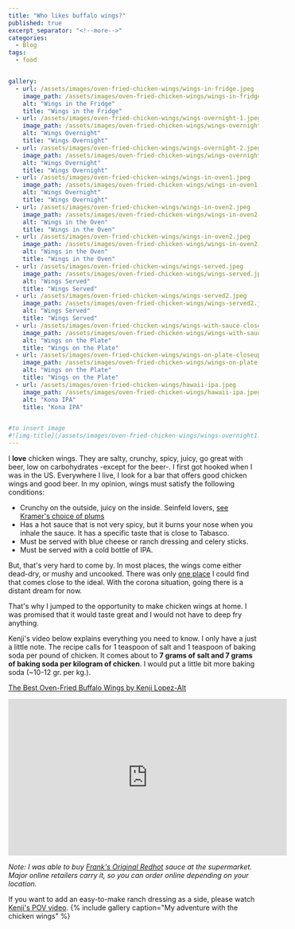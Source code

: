 ```yaml
---
title: "Who likes buffalo wings?"
published: true
excerpt_separator: "<!--more-->"
categories:
  - Blog
tags:
  - food


gallery:
  - url: /assets/images/oven-fried-chicken-wings/wings-in-fridge.jpeg
    image_path: /assets/images/oven-fried-chicken-wings/wings-in-fridge.jpeg
    alt: "Wings in the Fridge"
    title: "Wings in the Fridge"
  - url: /assets/images/oven-fried-chicken-wings/wings-overnight-1.jpeg
    image_path: /assets/images/oven-fried-chicken-wings/wings-overnight-1.jpeg
    alt: "Wings Overnight"
    title: "Wings Overnight"
  - url: /assets/images/oven-fried-chicken-wings/wings-overnight-2.jpeg
    image_path: /assets/images/oven-fried-chicken-wings/wings-overnight-2.jpeg
    alt: "Wings Overnight"
    title: "Wings Overnight"  
  - url: /assets/images/oven-fried-chicken-wings/wings-in-oven1.jpeg
    image_path: /assets/images/oven-fried-chicken-wings/wings-in-oven1.jpeg
    alt: "Wings Overnight"
    title: "Wings Overnight"
  - url: /assets/images/oven-fried-chicken-wings/wings-in-oven2.jpeg
    image_path: /assets/images/oven-fried-chicken-wings/wings-in-oven2.jpeg
    alt: "Wings in the Oven"
    title: "Wings in the Oven"
  - url: /assets/images/oven-fried-chicken-wings/wings-in-oven2.jpeg
    image_path: /assets/images/oven-fried-chicken-wings/wings-in-oven2.jpeg
    alt: "Wings in the Oven"
    title: "Wings in the Oven"
  - url: /assets/images/oven-fried-chicken-wings/wings-served.jpeg
    image_path: /assets/images/oven-fried-chicken-wings/wings-served.jpeg
    alt: "Wings Served"
    title: "Wings Served"
  - url: /assets/images/oven-fried-chicken-wings/wings-served2.jpeg
    image_path: /assets/images/oven-fried-chicken-wings/wings-served2.jpeg
    alt: "Wings Served"
    title: "Wings Served"
  - url: /assets/images/oven-fried-chicken-wings/wings-with-sauce-closeup.jpeg
    image_path: /assets/images/oven-fried-chicken-wings/wings-with-sauce-closeup.jpeg
    alt: "Wings on the Plate"
    title: "Wings on the Plate"
  - url: /assets/images/oven-fried-chicken-wings/wings-on-plate-closeup.jpeg
    image_path: /assets/images/oven-fried-chicken-wings/wings-on-plate-closeup.jpeg
    alt: "Wings on the Plate"
    title: "Wings on the Plate"
  - url: /assets/images/oven-fried-chicken-wings/hawaii-ipa.jpeg
    image_path: /assets/images/oven-fried-chicken-wings/hawaii-ipa.jpeg
    alt: "Kona IPA"
    title: "Kona IPA"


#to insert image 
#![img-title](/assets/images/oven-fried-chicken-wings/wings-overnight1.jpeg){:class="img-responsive"}
---
```

I **love** chicken wings. They are salty, crunchy, spicy, juicy, go great with beer, low on carbohydrates -except for the beer-. I first got hooked when I was in the US. Everywhere I live, I look for a bar that offers good chicken wings and good beer. In my opinion, wings must satisfy the following conditions: 
  * Crunchy on the outside, juicy on the inside. Seinfeld lovers, [see Kramer's choice of plums](https://youtu.be/ShwJBi08tkI?t=20)
  * Has a hot sauce that is not very spicy, but it burns your nose when you inhale the sauce. It has a specific taste that is close to Tabasco. 
  * Must be served with blue cheese or ranch dressing and celery sticks. 
  * Must be served with a cold bottle of IPA. 

But, that's very hard to come by. In most places, the wings come either dead-dry, or mushy and uncooked. There was only [one place](http://blackharppub.ru/) I could find that comes close to the ideal. With the corona situation, going there is a distant dream for now. 

That's why I jumped to the opportunity to make chicken wings at home. I was promised that it would taste great and I would not have to deep fry anything.

Kenji's video below explains everything you need to know. I only have a just a little note. The recipe calls for 1 teaspoon of salt and 1 teaspoon of baking soda per pound of chicken. It comes about to **7 grams of salt and 7 grams of baking soda per kilogram of chicken**. I would put a little bit more baking soda (~10-12 gr. per kg.). 

[The Best Oven-Fried Buffalo Wings by Kenji Lopez-Alt](https://www.youtube.com/watch?v=Gg7mNNKYvGA) 

<iframe width="560" height="315" src="https://www.youtube.com/embed/Gg7mNNKYvGA?start=20" frameborder="0" allow="accelerometer; autoplay; clipboard-write; encrypted-media; gyroscope; picture-in-picture" allowfullscreen></iframe>

*Note: I was able to buy [Frank's Original Redhot](https://www.franksredhot.com/en-us) sauce at the supermarket. Major online retailers carry it, so you can order online depending on your location.*  

If you want to add an easy-to-make ranch dressing as a side, please watch [Kenji's POV video](https://www.youtube.com/watch?v=p8nJIiQo7jw). 
{% include gallery caption="My adventure with the chicken wings" %}



